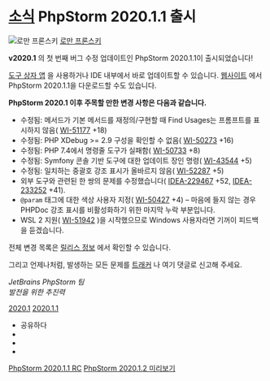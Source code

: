 [소식](/phpstorm/category/news/) PhpStorm 2020.1.1 출시 
======================

![로만 프론스키](https://secure.gravatar.com/avatar/269798998e24876e4f3ea6f6d1effdc7?s=200&r=g) [로만 프론스키](https://blog.jetbrains.com/author/rpronskiy) 



 **v2020.1** 의 첫 번째 버그 수정 업데이트인 PhpStorm 2020.1.1이 출시되었습니다!

 [도구 상자 앱](https://www.jetbrains.com/toolbox/app/) 을 사용하거나 IDE 내부에서 바로 업데이트할 수 있습니다. [웹사이트](https://www.jetbrains.com/phpstorm/download/) 에서 PhpStorm 2020.1.1을 다운로드할 수도 있습니다.

 **PhpStorm 2020.1 이후 주목할 만한 변경 사항은 다음과 같습니다.**

- 수정됨: 메서드가 기본 메서드를 재정의/구현할 때 Find Usages는 프롬프트를 표시하지 않음( [WI-51177](https://youtrack.jetbrains.com/issue/WI-51177) +18)
- 수정됨: PHP XDebug &gt;= 2.9 구성을 확인할 수 없음( [WI-50273](https://youtrack.jetbrains.com/issue/WI-50273) +16)
- 수정됨: PHP 7.4에서 명령줄 도구가 실패함( [WI-50733](https://youtrack.jetbrains.com/issue/WI-50733) +8)
- 수정됨: Symfony 콘솔 기반 도구에 대한 업데이트 장인 명령( [WI-43544](https://youtrack.jetbrains.com/issue/WI-43544) +5)
- 수정됨: 일치하는 중괄호 강조 표시가 올바르지 않음( [WI-52287](https://youtrack.jetbrains.com/issue/WI-52287) +5)
- 외부 도구와 관련된 한 쌍의 문제를 수정했습니다( [IDEA-229467](https://youtrack.jetbrains.com/issue/IDEA-229467) +52, [IDEA-233252](https://youtrack.jetbrains.com/issue/IDEA-233252) +41).
- `@param` 태그에 대한 색상 사용자 지정( [WI-50427](https://youtrack.jetbrains.com/issue/WI-50427) +4) – 마음에 들지 않는 경우 PHPDoc 강조 표시를 비활성화하기 위한 마지막 누락 부분입니다.
- WSL 2 지원( [WI-51942](https://youtrack.jetbrains.com/issue/WI-51942) )을 시작했으므로 Windows 사용자라면 기꺼이 피드백을 듣겠습니다.

 전체 변경 목록은 [릴리스 정보](https://confluence.jetbrains.com/display/PhpStorm/PhpStorm+2020.1.1+Release+Notes) 에서 확인할 수 있습니다.

 그리고 언제나처럼, 발생하는 모든 문제를 [트래커](https://youtrack.jetbrains.com/issues/wi) 나 여기 댓글로 신고해 주세요.

 *JetBrains PhpStorm 팀*  
 *발전을 위한 추진력*

 [2020.1](/phpstorm/tag/2020-1/) [2020.1.1](/phpstorm/tag/2020-1-1/)

- 공유하다
- [](https://www.facebook.com/sharer.php?u=https%3A%2F%2Fblog.jetbrains.com%2Fphpstorm%2F2020%2F04%2Fphpstorm-2020-1-1-is-released%2F)
- [](https://twitter.com/intent/tweet?source=https%3A%2F%2Fblog.jetbrains.com%2Fphpstorm%2F2020%2F04%2Fphpstorm-2020-1-1-is-released%2F&text=https%3A%2F%2Fblog.jetbrains.com%2Fphpstorm%2F2020%2F04%2Fphpstorm-2020-1-1-is-released%2F&via=phpstorm)
- [](http://www.linkedin.com/shareArticle?mini=true&url=https%3A%2F%2Fblog.jetbrains.com%2Fphpstorm%2F2020%2F04%2Fphpstorm-2020-1-1-is-released%2F)



 [PhpStorm 2020.1.1 RC](https://blog.jetbrains.com/phpstorm/2020/04/phpstorm-2020-1-1-rc/) [PhpStorm 2020.1.2 미리보기](https://blog.jetbrains.com/phpstorm/2020/05/phpstorm-2020-1-2-preview/)